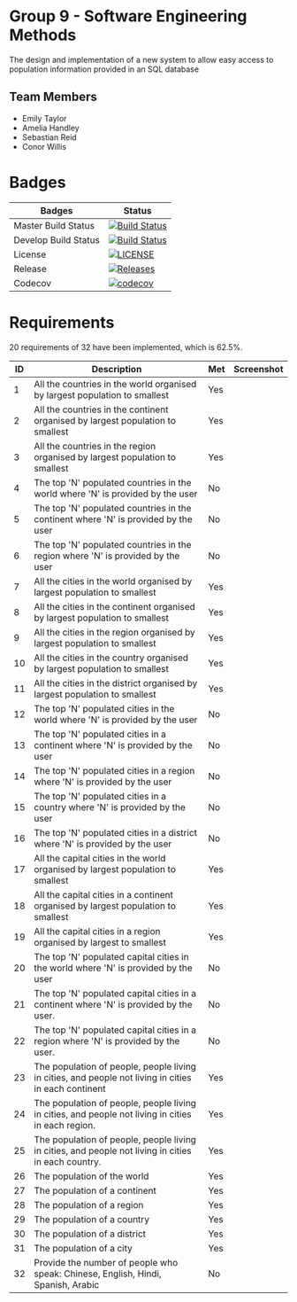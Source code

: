 # Group 9 - Software Engineering Methods

The design and implementation of a new system to allow easy access to population information provided in an SQL database

## Team Members
- Emily Taylor
- Amelia Handley
- Sebastian Reid
- Conor Willis

# Badges

| Badges | Status |
| --- | --- |
| Master Build Status | [![Build Status](https://travis-ci.org/Sebastian-Reid/Group-9.svg?branch=master)](https://travis-ci.org/Sebastian-Reid/Group-9) |
|Develop Build Status | [![Build Status](https://travis-ci.org/Sebastian-Reid/Group-9.svg?branch=develop)](https://travis-ci.org/Sebastian-Reid/Group-9) |
| License | [![LICENSE](https://img.shields.io/github/license/Sebastian-Reid/Group-9.svg?style=flat-square)](https://github.com/Sebastian-Reid/sem/blob/master/LICENSE) |
| Release | [![Releases](https://img.shields.io/github/release/Sebastian-Reid/Group-9/all.svg?style=flat-square)](https://github.com/Sebastian-Reid/Group-9/releases) |
| Codecov | [![codecov](https://codecov.io/gh/Sebastian-Reid/Group-9/branch/master/graph/badge.svg)](https://codecov.io/gh/Sebastian-Reid/Group-9) |

# Requirements

20 requirements of 32 have been implemented, which is 62.5%.

| ID | Description | Met | Screenshot |
| --- | --- | --- | --- |
| 1 | All the countries in the world organised by largest population to smallest | Yes | |
| 2 | All the countries in the continent organised by largest population to smallest | Yes | |
| 3 | All the countries in the region organised by largest population to smallest | Yes | |
| 4 | The top 'N' populated countries in the world where 'N' is provided by the user | No | |
| 5 | The top 'N' populated countries in the continent where 'N' is provided by the user | No | |
| 6 | The top 'N' populated countries in the region where 'N' is provided by the user | No | |
| 7 | All the cities in the world organised by largest population to smallest | Yes | |
| 8 | All the cities in the continent organised by largest population to smallest | Yes | |
| 9 | All the cities in the region organised by largest population to smallest | Yes | |
| 10 | All the cities in the country organised by largest population to smallest | Yes | |
| 11 | All the cities in the district organised by largest population to smallest | Yes | |
| 12 | The top 'N' populated cities in the world where 'N' is provided by the user | No | |
| 13 | The top 'N' populated cities in a continent where 'N' is provided by the user | No | |
| 14 | The top 'N' populated cities in a region where 'N' is provided by the user | No | |
| 15 | The top 'N' populated cities in a country where 'N' is provided by the user | No | |
| 16 | The top 'N' populated cities in a district where 'N' is provided by the user | No | |
| 17 | All the capital cities in the world organised by largest population to smallest | Yes | |
| 18 | All the capital cities in a continent organised by largest population to smallest | Yes | |
| 19 | All the capital cities in a region organised by largest to smallest | Yes | |
| 20 | The top 'N' populated capital cities in the world where 'N' is provided by the user | No | |
| 21 | The top 'N' populated capital cities in a continent where 'N' is provided by the user. | No | |
| 22 | The top 'N' populated capital cities in a region where 'N' is provided by the user. | No | |
| 23 | The population of people, people living in cities, and people not living in cities in each continent | Yes | |
| 24 | The population of people, people living in cities, and people not living in cities in each region. | Yes | |
| 25 | The population of people, people living in cities, and people not living in cities in each country. | Yes | |
| 26 | The population of the world | Yes | |
| 27 | The population of a continent | Yes | |
| 28 | The population of a region | Yes | |
| 29 | The population of a country | Yes | |
| 30 | The population of a district | Yes | |
| 31 | The population of a city | Yes | |
| 32 | Provide the number of people who speak: Chinese, English, Hindi, Spanish, Arabic | No | |

